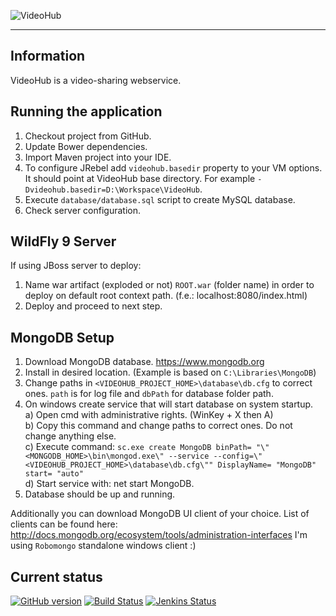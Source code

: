 ![VideoHub](http://i.imgur.com/4Rcmqxn.png)

***

## Information
VideoHub is a video-sharing webservice.

## Running the application
1. Checkout project from GitHub.
2. Update Bower dependencies.
3. Import Maven project into your IDE.
4. To configure JRebel add `videohub.basedir` property to your VM options. It should point at VideoHub base directory. For example `-Dvideohub.basedir=D:\Workspace\VideoHub`.
5. Execute `database/database.sql` script to create MySQL database.
5. Check server configuration.

## WildFly 9 Server
If using JBoss server to deploy:

1. Name war artifact (exploded or not) `ROOT.war` (folder name) in order to deploy on default root context path. (f.e.: localhost:8080/index.html)
2. Deploy and proceed to next step.

## MongoDB Setup
1. Download MongoDB database. https://www.mongodb.org
2. Install in desired location. (Example is based on `C:\Libraries\MongoDB`)
3. Change paths in `<VIDEOHUB_PROJECT_HOME>\database\db.cfg` to correct ones. `path` is for log file and `dbPath` for database folder path.
3. On windows create service that will start database on system startup.<br />
    a) Open cmd with administrative rights. (WinKey + X then A)<br />
    b) Copy this command and change paths to correct ones. Do not change anything else.<br />
    c) Execute command: `sc.exe create MongoDB binPath= "\"<MONGODB_HOME>\bin\mongod.exe\" --service --config=\"<VIDEOHUB_PROJECT_HOME>\database\db.cfg\"" DisplayName= "MongoDB" start= "auto"`<br />
    d) Start service with: net start MongoDB.
4. Database should be up and running.

Additionally you can download MongoDB UI client of your choice. List of clients can be found here: http://docs.mongodb.org/ecosystem/tools/administration-interfaces
I'm using `Robomongo` standalone windows client :)

## Current status
[![GitHub version](https://badge.fury.io/gh/maciaszczykm%2FVideoHub.svg)](http://badge.fury.io/gh/maciaszczykm%2FVideoHub)
[![Build Status](https://travis-ci.org/maciaszczykm/VideoHub.svg)](https://travis-ci.org/maciaszczykm/VideoHub)
[![Jenkins Status](https://jenkins-videohubapp.rhcloud.com:443/job/VideoHub%20Master/badge/icon)](https://jenkins-videohubapp.rhcloud.com/job/VideoHub%20Master/)

